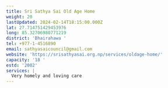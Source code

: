 ```yaml
---
title: Sri Sathya Sai Old Age Home
weight: 20
lastUpdated: 2024-02-14T18:15:00.000Z
lat: 27.714751429453976
long: 85.32706980771219
district: 'Bhairahawa '
tel: +977-1-4516890
email: sathyasaicouncil@gmail.com
website: 'https://srisathyasai.org.np/services/oldage-home/'
capacity: '18 '
estd: '2002'
services: |
  Very homely and loving care
---
```


